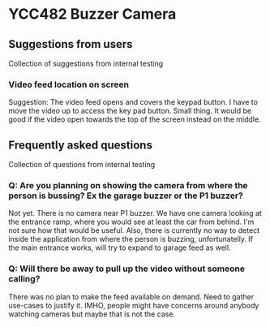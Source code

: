 # YCC482 Buzzer Camera


## Suggestions from users

Collection of suggestions from internal testing

### Video feed location on screen

Suggestion: The video feed opens and covers the keypad button. I have to move the video up to access the key pad button. Small thing. 
It would be good if the video open towards the top of the screen instead on the middle.

## Frequently asked questions

Collection of questions from internal testing

### Q: Are you planning on showing the camera from where the person is bussing? Ex the garage buzzer or the P1 buzzer?

Not yet. There is no camera near P1 buzzer. We have one camera looking at the entrance ramp, where you would see at least the car from behind. I'm not sure how that would be useful.
Also, there is currently no way to detect inside the application from where the person is buzzing, unfortunatelly. If the main entrance works, will try to expand to garage feed as well.

### Q: Will there be away to pull up the video without someone calling?

There was no plan to make the feed available on demand. Need to gather use-cases to justify it. IMHO, people might have concerns around anybody watching cameras but maybe that is not the case.

